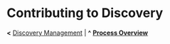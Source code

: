 
# Contributing to Discovery

**<** [Discovery Management](management.md) | **^** [**Process Overview**](overview.md)
